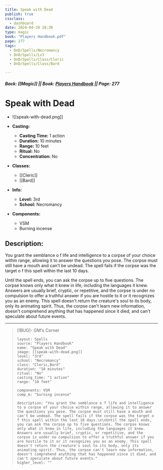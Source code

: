 ```yaml
---
title: Speak with Dead
publish: true
cssclass:
  - dashboard
date: 2024-04-20 18:30
type: magic
book: "Players Handbook.pdf"
page: 277
tags:
  - DnD/Spells/Necromancy
  - DnD/Spells/Lv3
  - DnD/Spells/Class/Cleric
  - DnD/Spells/Class/Bard

---
```


##### Back: [[Magic]] || Book: [Players Handbook](https://drive.google.com/drive/folders/1O5bhpYizcIT5xxAoLOuzCRht_PVS7VSG?usp=sharing) || Page: 277

# Speak with Dead
- ![[speak-with-dead.png]]
- **Casting:**
    - **Casting Time:** 1 action
    - **Duration:** 10 minutes
    - **Range:** 10 feet
    - **Ritual:** No
    - **Concentration:** No
- **Classes:**
    - [[Cleric]]
    - [[Bard]]

- **Info:**
    - **Level:** 3rd
    - **School:** Necromancy
- **Components:**
    - VSM
    - Burning incense

## Description:
You grant the semblance o f life and intelligence to a corpse of your choice within range, allowing it to answer the questions you pose. The corpse must still have a mouth and can't be undead. The spell fails if the corpse was the target o f this spell within the last 10 days.

Until the spell ends, you can ask the corpse up to five questions. The corpse knows only what it knew in life, including the languages it knew. Answers are usually brief, cryptic, or repetitive, and the corpse is under no compulsion to offer a truthful answer if you are hostile to it or it recognizes you as an enemy. This spell doesn't return the creature's soul to its body, only its animating spirit. Thus, the corpse can't learn new information, doesn't comprehend anything that has happened since it died, and can't speculate about future events.



---

> [!BUG]- GM's Corner
>
> ```statblock
> layout: Spells
> source: "Players Handbook"
> name: "Speak with Dead"
> image: [[speak-with-dead.png]]
> level: "3rd"
> school: "Necromancy"
> class: "Cleric,Bard"
> duration: "10 minutes"
> ritual: "No"
> casting_time: "1 action"
> range: "10 feet"
>
> components: VSM
> comp_m: "burning incense"
>
> description: "You grant the semblance o f life and intelligence to a corpse of your choice within range, allowing it to answer the questions you pose. The corpse must still have a mouth and can't be undead. The spell fails if the corpse was the target o f this spell within the last 10 days.\n\nUntil the spell ends, you can ask the corpse up to five questions. The corpse knows only what it knew in life, including the languages it knew. Answers are usually brief, cryptic, or repetitive, and the corpse is under no compulsion to offer a truthful answer if you are hostile to it or it recognizes you as an enemy. This spell doesn't return the creature's soul to its body, only its animating spirit. Thus, the corpse can't learn new information, doesn't comprehend anything that has happened since it died, and can't speculate about future events."
> higher_level: ""
> ```
